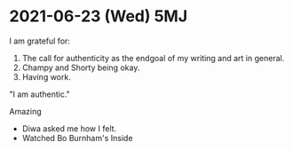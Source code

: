 # 2021-06-23 (Wed) 5MJ

I am grateful for:

1. The call for authenticity as the endgoal of my writing and art in general.
2. Champy and Shorty being okay.
3. Having work.

"I am authentic."

Amazing

- Diwa asked me how I felt.
- Watched Bo Burnham's Inside

